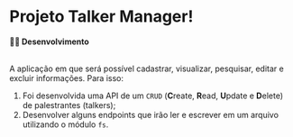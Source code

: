 # Projeto Talker Manager!

<summary><strong>👨‍💻 Desenvolvimento</strong></summary><br />

  A aplicação em que será possível cadastrar, visualizar, pesquisar, editar e excluir informações. Para isso:
  1. Foi desenvolvida uma API de um `CRUD` (**C**reate, **R**ead, **U**pdate e **D**elete) de palestrantes (talkers);
  2. Desenvolver alguns endpoints que irão ler e escrever em um arquivo utilizando o módulo `fs`.
